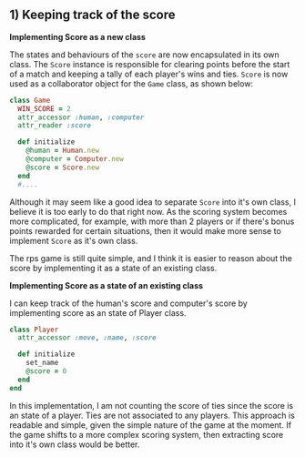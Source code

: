 ## 1) Keeping track of the score

**Implementing Score as a new class**

The states and behaviours of the `score` are now encapsulated in its own class. The `Score` instance is responsible for clearing points before the start of a match and keeping a tally of each player's wins and ties. `Score` is now used as a collaborator object for the `Game` class, as shown below:

```ruby
class Game
  WIN_SCORE = 2
  attr_accessor :human, :computer
  attr_reader :score

  def initialize
    @human = Human.new
    @computer = Computer.new
    @score = Score.new
  end
  #....
```

Although it may seem like a good idea to separate `Score` into it's own class, I believe it is too early to do that right now. As the scoring system becomes more complicated, for example, with more than 2 players  or if there's bonus points rewarded for certain situations, then it would make more sense to implement `Score` as it's own class. 

The rps game is still quite simple, and I think it is easier to reason about the score by implementing it as a state of an existing class. 

**Implementing Score as a state of an existing class**

I can keep track of the human's score and computer's score by implementing score as an state of Player class.

```ruby
class Player
  attr_accessor :move, :name, :score

  def initialize
    set_name
    @score = 0
  end
end
```

In this implementation, I am not counting the score of ties since the score is an state of a player. Ties are not associated to any players. This approach is readable and simple, given the simple nature of the game at the moment. If the game shifts to a more complex scoring system, then extracting score into it's own class would be better.





